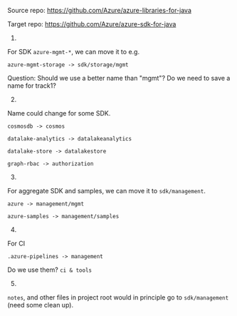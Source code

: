 Source repo: https://github.com/Azure/azure-libraries-for-java

Target repo: https://github.com/Azure/azure-sdk-for-java

1.

For SDK `azure-mgmt-*`, we can move it to e.g.

`azure-mgmt-storage -> sdk/storage/mgmt`

Question: Should we use a better name than "mgmt"? Do we need to save a name for track1?

2.

Name could change for some SDK.

`cosmosdb -> cosmos`

`datalake-analytics -> datalakeanalytics`

`datalake-store -> datalakestore`

`graph-rbac -> authorization`

3.

For aggregate SDK and samples, we can move it to `sdk/management`.

`azure -> management/mgmt`

`azure-samples -> management/samples`

4.

For CI

`.azure-pipelines -> management`

Do we use them? `ci & tools`

5.

`notes`, and other files in project root would in principle go to `sdk/management` (need some clean up).
